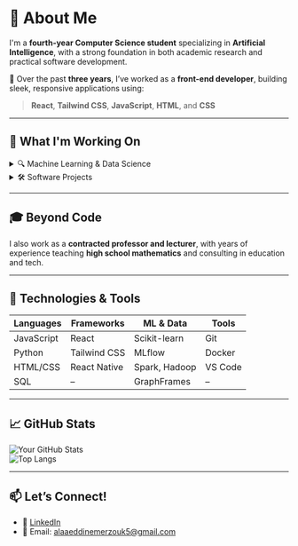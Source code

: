 # 👋 About Me

I'm a **fourth-year Computer Science student** specializing in **Artificial Intelligence**, with a strong foundation in both academic research and practical software development.

🌱 Over the past **three years**, I’ve worked as a **front-end developer**, building sleek, responsive applications using:

> **React**, **Tailwind CSS**, **JavaScript**, **HTML**, and **CSS**

---

## 🧠 What I'm Working On

<details>
  <summary>🔍 Machine Learning & Data Science</summary>

- 🧩 Clustering algorithms & logistic regression for data analysis  
- 🤖 Recommendation systems using hierarchical clustering & association rules  
- ⚙️ MLOps with **MLflow** for experiment tracking & deployment  
- 🚴 Big Data pipelines with **Spark**, **Hadoop**, and **GraphFrames**
</details>

<details>
  <summary>🛠️ Software Projects</summary>

- 🎓 **Queue simulator** for my final year project  
- 📱 Exploring **Docker** & **React Native** for mobile development  
- 📊 Developed an app to **automatically grade student exams**
</details>

---

## 🎓 Beyond Code

I also work as a **contracted professor and lecturer**, with years of experience teaching **high school mathematics** and consulting in education and tech.

---

## 🔧 Technologies & Tools

| Languages | Frameworks | ML & Data | Tools |
|----------|------------|-----------|--------|
| JavaScript | React | Scikit-learn | Git |
| Python | Tailwind CSS | MLflow | Docker |
| HTML/CSS | React Native | Spark, Hadoop | VS Code |
| SQL | – | GraphFrames | – |

---

## 📈 GitHub Stats

![Your GitHub Stats](https://github-readme-stats.vercel.app/api?username=AlaaEddineMerzouk&show_icons=true&theme=radical)  
![Top Langs](https://github-readme-stats.vercel.app/api/top-langs/?username=AlaaEddineMerzouk&layout=compact&theme=radical)

---

## 📫 Let’s Connect!

- 💼 [LinkedIn](https://www.linkedin.com/in/alaa-eddine-merzouk27/)
- 📧 Email: alaaeddinemerzouk5@gmail.com

